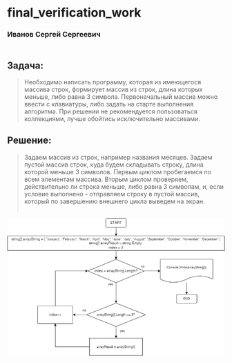 # final_verification_work

### Иванов Сергей Сергеевич <br><br>

## Задача:
> Необходимо написать программу, которая из имеющегося массива строк, формирует массив из строк, длина которых меньше, либо равна 3 символа. Первоначальный массив можно ввести с клавиатуры, либо задать на старте выполнения алгоритма. При решении не рекомендуется пользоваться коллекциями, лучше обойтись исключительно массивами.

## Решение:
> Задаем массив из строк, например названия месяцев. Задаем пустой массив строк, куда будем складывать строку, длина которой меньше 3 символов. Первым циклом пробегаемся по всем элементам массива. Вторым циклом проверяем, действительно ли строка меньше, либо равна 3 символам, и, если условие выполнено - отправляем строку в пустой массив, который по завершению внешнего цикла выведем на экран.
<br><br>

![Блок-схема](/pic.drawio.png "Блок-схема")